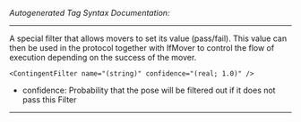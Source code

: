 _Autogenerated Tag Syntax Documentation:_

---
A special filter that allows movers to set its value (pass/fail). This value can then be used in the protocol together with IfMover to control the flow of execution depending on the success of the mover.

```
<ContingentFilter name="(string)" confidence="(real; 1.0)" />
```

-   confidence: Probability that the pose will be filtered out if it does not pass this Filter

---
